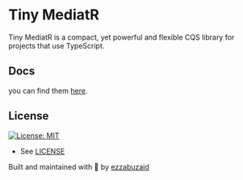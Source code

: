 # Tiny MediatR

Tiny MediatR is a compact, yet powerful and flexible CQS library for projects that use TypeScript.

## Docs

you can find them [here](https://docs.page/ezzabuzaid/tiny-mediatr).

## License

[![License: MIT](https://img.shields.io/badge/License-MIT-green.svg)](https://opensource.org/licenses/MIT)

- See [LICENSE](/LICENSE)

Built and maintained with 💛 by [ezzabuzaid](https://github.com/ezzabuzaid)
